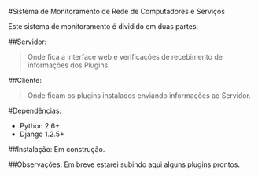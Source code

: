 #Sistema de Monitoramento de Rede de Computadores e Serviços

Este sistema de monitoramento é dividido em duas partes:

##Servidor:
>Onde fica a interface web e verificações de recebimento de informações dos Plugins.

##Cliente:

>Onde ficam os plugins instalados enviando informações ao Servidor.

#Dependências:
- Python 2.6+
- Django 1.2.5+

##Instalação:
Em construção.

##Observações:
Em breve estarei subindo aqui alguns plugins prontos.